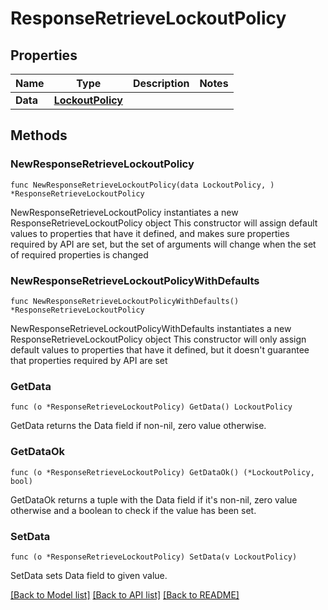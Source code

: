 # ResponseRetrieveLockoutPolicy

## Properties

Name | Type | Description | Notes
------------ | ------------- | ------------- | -------------
**Data** | [**LockoutPolicy**](LockoutPolicy.md) |  | 

## Methods

### NewResponseRetrieveLockoutPolicy

`func NewResponseRetrieveLockoutPolicy(data LockoutPolicy, ) *ResponseRetrieveLockoutPolicy`

NewResponseRetrieveLockoutPolicy instantiates a new ResponseRetrieveLockoutPolicy object
This constructor will assign default values to properties that have it defined,
and makes sure properties required by API are set, but the set of arguments
will change when the set of required properties is changed

### NewResponseRetrieveLockoutPolicyWithDefaults

`func NewResponseRetrieveLockoutPolicyWithDefaults() *ResponseRetrieveLockoutPolicy`

NewResponseRetrieveLockoutPolicyWithDefaults instantiates a new ResponseRetrieveLockoutPolicy object
This constructor will only assign default values to properties that have it defined,
but it doesn't guarantee that properties required by API are set

### GetData

`func (o *ResponseRetrieveLockoutPolicy) GetData() LockoutPolicy`

GetData returns the Data field if non-nil, zero value otherwise.

### GetDataOk

`func (o *ResponseRetrieveLockoutPolicy) GetDataOk() (*LockoutPolicy, bool)`

GetDataOk returns a tuple with the Data field if it's non-nil, zero value otherwise
and a boolean to check if the value has been set.

### SetData

`func (o *ResponseRetrieveLockoutPolicy) SetData(v LockoutPolicy)`

SetData sets Data field to given value.



[[Back to Model list]](../README.md#documentation-for-models) [[Back to API list]](../README.md#documentation-for-api-endpoints) [[Back to README]](../README.md)


